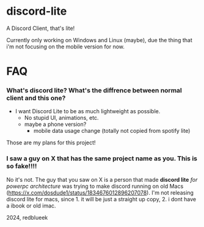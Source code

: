 # discord-lite
A Discord Client, that's lite!

Currently only working on Windows and Linux (maybe), due the thing that i'm not focusing on the mobile version for now.

# FAQ
### What's discord lite? What's the diffrence between normal client and this one?
- I want Discord Lite to be as much lightweight as possible.
  - No stupid UI, animations, etc.
  - maybe a phone version?
    - mobile data usage change (totally not copied from spotify lite)

Those are my plans for this project!

### I saw a guy on X that has the same project name as you. This is so fake!!!!
No it's not. The guy that you saw on X is a person that made **discord lite** *for powerpc architecture* was trying to make discord running on old Macs (https://x.com/dosdude1/status/1834676012896207078).
I'm not releasing discord lite for macs, since 1. it will be just a straight up copy, 2. i dont have a ibook or old imac.

2024, redblueek
